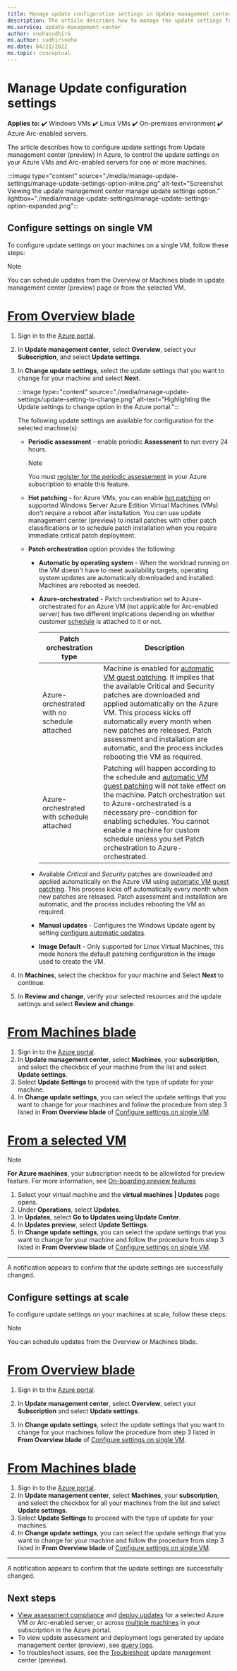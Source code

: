 ```yaml
---
title: Manage update configuration settings in Update management center (preview)
description: The article describes how to manage the update settings for your Windows and Linux machines managed by Update management center (preview).
ms.service: update-management-center
author: snehasudhirG
ms.author: sudhirsneha
ms.date: 04/21/2022
ms.topic: conceptual
---
```


# Manage Update configuration settings

**Applies to:** :heavy_check_mark: Windows VMs :heavy_check_mark: Linux VMs :heavy_check_mark: On-premises environment :heavy_check_mark: Azure Arc-enabled servers.

The article describes how to configure update settings from Update management center (preview) in Azure, to control the update settings on your Azure VMs and Arc-enabled servers for one or more machines.

:::image type="content" source="./media/manage-update-settings/manage-update-settings-option-inline.png" alt-text="Screenshot Viewing the update management center manage update settings option." lightbox="./media/manage-update-settings/manage-update-settings-option-expanded.png":::


## Configure settings on single VM

To configure update settings on your machines on a single VM, follow these steps:

>[!NOTE]
> You can schedule updates from the Overview or Machines blade in update management center (preview) page or from the selected VM.

# [From Overview blade](#tab/manage-single-overview)

1. Sign in to the [Azure portal](https://portal.azure.com).
1. In **Update management center**, select **Overview**, select your **Subscription**, and select **Update settings**.
1. In **Change update settings**, select the update settings that you want to change for your machine and select **Next**. 

    :::image type="content" source="./media/manage-update-settings/update-setting-to-change.png" alt-text="Highlighting the Update settings to change option in the Azure portal.":::
 
    The following update settings are available for configuration for the selected machine(s):

   - **Periodic assessment** - enable periodic **Assessment** to run every 24 hours.
     >[!NOTE]
     > You must [register for the periodic assessement](./enable-machines.md?branch=release-updatecenterv2-publicpreview&tabs=portal-periodic%2cps-periodic-assessment%2ccli-periodic-assessment%2crest-periodic-assessment) in your Azure subscription to enable this feature.

    - **Hot patching** - for Azure VMs, you can enable [hot patching](../automanage/automanage-hotpatch.md) on supported Windows Server Azure Edition Virtual Machines (VMs) don't require a reboot after installation. You can use update management center (preview) to install patches with other patch classifications or to schedule patch installation when you require immediate critical patch deployment.

    - **Patch orchestration** option provides the following:

      - **Automatic by operating system** - When the workload running on the VM doesn't have to meet availability targets, operating system updates are automatically downloaded and installed. Machines are rebooted as needed.
      - **Azure-orchestrated** - Patch orchestration set to Azure-orchestrated for an Azure VM (not applicable for Arc-enabled server) has two different implications depending on whether customer [schedule](../update-center/scheduled-patching.md#) is attached to it or not.
      
        | Patch orchestration type | Description
        |----------|-------------|
        |Azure-orchestrated with no schedule attached | Machine is enabled for [automatic VM guest patching](../virtual-machines/automatic-vm-guest-patching.md). It implies that the available Critical and Security patches are downloaded and applied automatically on the Azure VM. This process kicks off automatically every month when new patches are released. Patch assessment and installation are automatic, and the process includes rebooting the VM as required.|
        |Azure-orchestrated with schedule attached | Patching will happen according to the schedule and [automatic VM guest patching](../virtual-machines/automatic-vm-guest-patching.md) will not take effect on the machine. Patch orchestration set to Azure-orchestrated is a necessary pre-condition for enabling schedules. You cannot enable a machine for custom schedule unless you set Patch orchestration to Azure-orchestrated. | 

      - Available *Critical* and *Security* patches are downloaded and applied automatically on the Azure VM using [automatic VM guest patching](../virtual-machines/automatic-vm-guest-patching.md). This process kicks off automatically every month when new patches are released. Patch assessment and installation are automatic, and the process includes rebooting the VM as required.
      - **Manual updates** - Configures the Windows Update agent by setting [configure automatic updates](/windows-server/administration/windows-server-update-services/deploy/4-configure-group-policy-settings-for-automatic-updates#configure-automatic-updates).
      - **Image Default** - Only supported for Linux Virtual Machines, this mode honors the default patching configuration in the image used to create the VM.

1. In **Machines**, select the checkbox for your machine and Select **Next** to continue.

1. In **Review and change**, verify your selected resources and the update settings and select **Review and change**.


# [From Machines blade](#tab/manage-single-machines)

1. Sign in to the [Azure portal](https://portal.azure.com).
1. In **Update management center**, select **Machines**, your **subscription**, and select the checkbox of your machine from the list and select **Update settings**.
1. Select **Update Settings** to proceed with the type of update for your machine.
1. In **Change update settings**, you can select the update settings that you want to change for your machines and follow the procedure from step 3 listed in **From Overview blade** of [Configure settings on single VM](#configure-settings-on-single-vm).

# [From a selected VM](#tab/singlevm-schedule-home)

>[!NOTE]
> **For Azure machines**, your subscription needs to be allowlisted for preview feature. For more information, see 
[On-boarding preview features](enable-machines.md)

1. Select your virtual machine and the **virtual machines | Updates** page opens.
1. Under **Operations**, select **Updates**.
1. In **Updates**, select **Go to Updates using Update Center**.
1. In **Updates preview**, select **Update Settings**.
1. In **Change update settings**, you can select the update settings that you want to change for your machine and follow the procedure from step 3 listed in **From Overview blade** of [Configure settings on single VM](#configure-settings-on-single-vm).

---

A notification appears to confirm that the update settings are successfully changed.

## Configure settings at scale

To configure update settings on your machines at scale, follow these steps:

>[!NOTE]
> You can schedule updates from the Overview or Machines blade.

# [From Overview blade](#tab/manage-scale-overview)
 
1. Sign in to the [Azure portal](https://portal.azure.com).

1. In **Update management center**, select **Overview**, select your **Subscription** and select **Update settings**.

1. In **Change update settings**, select the update settings that you want to change for your machines follow the procedure from step 3 listed in **From Overview blade** of [Configure settings on single VM](#configure-settings-on-single-vm).

# [From Machines blade](#tab/manage-scale-machines)

1. Sign in to the [Azure portal](https://portal.azure.com).
1. In **Update management center**, select **Machines**, your **subscription**, and select the checkbox for all your machines from the list and select **Update settings**.
1. Select **Update Settings** to proceed with the type of update for your machines.
1. In **Change update settings**, you can select the update settings that you want to change for your machine and follow the procedure from step 3 listed in **From Overview blade** of [Configure settings on single VM](#configure-settings-on-single-vm).

---

A notification appears to confirm that the update settings are successfully changed.



## Next steps

* [View assessment compliance](view-updates.md) and [deploy updates](deploy-updates.md) for a selected Azure VM or Arc-enabled server, or across [multiple machines](manage-multiple-machines.md) in your subscription in the Azure portal.
* To view update assessment and deployment logs generated by update management center (preview), see [query logs](query-logs.md).
* To troubleshoot issues, see the [Troubleshoot](troubleshoot.md) update management center (preview).
